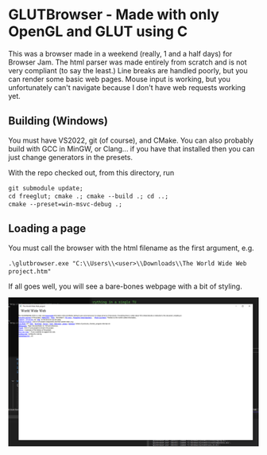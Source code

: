 # GLUTBrowser - Made with only OpenGL and GLUT using C

This was a browser made in a weekend (really, 1 and a half days) for Browser Jam. The html parser was made entirely from scratch and is not very compliant (to say the least.) Line breaks are handled poorly, but you can render some basic web pages. Mouse input is working, but you unfortunately can't navigate because I don't have web requests working yet.

## Building (Windows)

You must have VS2022, git (of course), and CMake. You can also probably build with GCC in MinGW, or Clang... if you have that installed then you can just change generators in the presets.

With the repo checked out, from this directory, run
```
git submodule update;
cd freeglut; cmake .; cmake --build .; cd ..;
cmake --preset=win-msvc-debug .;
```

## Loading a page

You must call the browser with the html filename as the first argument, e.g.
```
.\glutbrowser.exe "C:\\Users\\<user>\\Downloads\\The World Wide Web project.htm"
```
If all goes well, you will see a bare-bones webpage with a bit of styling.

![glutbrowser in action](screenshot.png)
